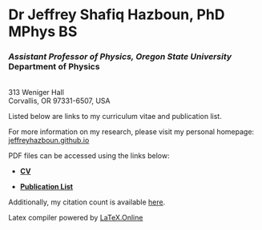 # Dr Jeffrey Shafiq Hazboun, PhD MPhys BS
### *Assistant Professor of Physics, Oregon State University* <br/>Department of Physics 
<br/> 313 Weniger Hall <br/> Corvallis, OR 97331-6507, USA

Listed below are links to my curriculum vitae and publication list.

For more information on my research, please visit my personal homepage: [jeffreyhazboun.github.io](http://jeffreyhazboun.github.io/)

PDF files can be accessed using the links below:

- [**CV**](https://latexonline.cc/compile?git=https%3A%2F%2Fgithub.com%2FHazboun6%2Fcv&target=hazboun_cv%2Fhazboun_cv.tex&command=pdflatex&trackId=1601360428093)

- [**Publication List**](https://latexonline.cc/compile?git=https%3A%2F%2Fgithub.com%2FHazboun6%2Fcv&target=hazboun_cv%2Fhazboun_publist.tex&command=pdflatex&trackId=1601360518616)

Additionally, my citation count is available [here](https://scholar.google.com/citations?hl=en&user=CbNY_MYAAAAJ).

Latex compiler powered by [LaTeX.Online](https://latexonline.cc/)
